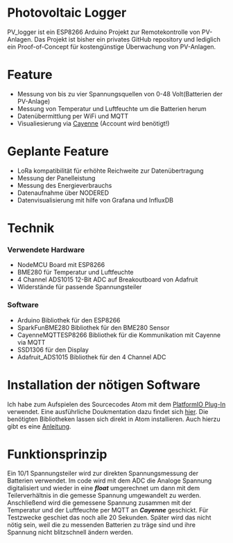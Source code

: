 # Photovoltaic Logger

PV_logger ist ein ESP8266 Arduino Projekt zur Remotekontrolle von PV-Anlagen.
Das Projekt ist bisher ein privates GitHub repository und lediglich ein Proof-of-Concept für kostengünstige Überwachung von 
PV-Anlagen.
# Feature

  - Messung von bis zu vier Spannungsquellen von 0-48 Volt(Batterien der PV-Anlage)
  - Messung von Temperatur und Luftfeuchte um die Batterien herum
  - Datenübermittlung per WiFi und MQTT
  - Visualiesierung via [Cayenne](https://mydevices.com/) (Account wird benötigt!)

# Geplante Feature

  - LoRa kompatibilität für erhöhte Reichweite zur Datenübertragung
  - Messung der Panelleistung
  - Messung des Energieverbrauchs
  - Datenaufnahme über NODERED
  - Datenvisualisierung mit hilfe von Grafana und InfluxDB
# Technik
### Verwendete Hardware
- NodeMCU Board mit ESP8266
- BME280 für Temperatur und Luftfeuchte
- 4 Channel ADS1015 12-Bit ADC auf Breakoutboard von Adafruit
- Widerstände für passende Spannungsteiler
### Software
- Arduino Bibliothek für den ESP8266 
- SparkFunBME280 Bibliothek für den BME280 Sensor
- CayenneMQTTESP8266 Bibliothek für die Kommunikation mit Cayenne via MQTT
- SSD1306 für den Display
- Adafruit_ADS1015 Bibliothek für den 4 Channel ADC
# Installation der nötigen Software
Ich habe zum Aufspielen des Sourcecodes Atom mit dem [PlatformIO Plug-In](https://platformio.org/) verwendet. Eine ausführliche Doukmentation dazu findet sich [hier](https://docs.platformio.org/en/latest/).
Die benötigten Bibliotheken lassen sich direkt in Atom installieren. Auch hierzu gibt es eine [Anleitung](https://docs.platformio.org/en/latest/librarymanager/index.html).
# Funktionsprinzip
Ein 10/1 Spannungsteiler wird zur direkten Spannungsmessung der Batterien verwendet. Im code wird mit dem ADC die Analoge Spannung digitalisiert und wieder in eine __*float*__ umgerechnet um dann mit dem Teilerverhältnis in die gemesse Spannung umgewandelt zu werden. Anschließend  wird die gemessene Spannung zusammen mit der Temperatur und der Luftfeuchte per MQTT an __*Cayenne*__ geschickt. Für Testzwecke geschiet das noch alle 20 Sekunden. Später wird das nicht nötig sein, weil die zu messenden Batterien zu träge sind und ihre Spannung nicht blitzschnell ändern werden.


